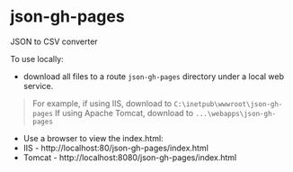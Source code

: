# json-gh-pages
JSON to CSV converter

To use locally:

- download all files to a route `json-gh-pages` directory under a local web service.

> For example, if using IIS, download to `C:\inetpub\wwwroot\json-gh-pages`
> If using Apache Tomcat, download to `...\webapps\json-gh-pages`

- Use a browser to view the index.html: 
 - IIS - http://localhost:80/json-gh-pages/index.html
 - Tomcat - http://localhost:8080/json-gh-pages/index.html



